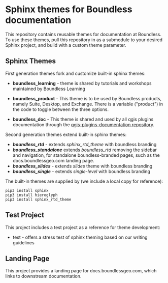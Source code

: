 Sphinx themes for Boundless documentation
========================================

This repository contains reusable themes for documentation at Boundless. To use these themes, pull this repository in as a submodule to your desired Sphinx project, and build with a custom theme parameter.

Sphinx Themes
-------------

First generation themes fork and customize built-in sphinx themes:

* **boundless_learning** - theme is shared by tutorials and workshops maintained by Boundless Learning

* **boundless_product** - This theme is to be used by Boundless products, namely Suite, Desktop, and Exchange. There is a variable ("product") in the code to toggle between the three options.

* **boundless_doc** - This theme is shared and used by all qgis plugins documentation through the [qgis-plugins-documentation repository](https://github.com/boundlessgeo/qgis-plugins-documentation).

Second generation themes extend built-in sphinx themes:

* ***boundless_rtd*** - extends *sphinx_rtd_theme* with boundless branding
* ***boundless_standalone*** extends *boundless_rtd* removing the sidebar and navigation, for standalone boundless-branded pages, such as the docs.boundlessgeo.com landing page.
* ***boundless_slides*** - extends *slides* theme with boundless branding
* ***boundless_single*** - extends *single-level* with boundless branding

The built-in themes are supplied by (we include a local copy for reference):

```
pip3 install sphinx
pip3 install hieroglyph
pip3 install sphinx_rtd_theme
```

Test Project
------------

This project includes a test project as a reference for theme development:

* test - offers a stress test of sphinx theming based on our writing guidelines

Landing Page
------------

This project provides a landing page for docs.boundlessgeo.com, which links to downstream documentation.
